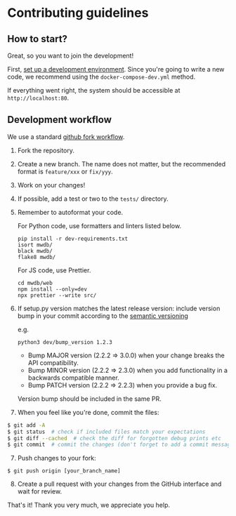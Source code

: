 # Contributing guidelines

## How to start?

Great, so you want to join the development!

First, [set up a development environment](INSTALL.md).
Since you're going to write a new code, we recommend using the `docker-compose-dev.yml` method.

If everything went right, the system should be accessible at `http://localhost:80`.

## Development workflow

We use a standard [github fork workflow](
https://gist.github.com/Chaser324/ce0505fbed06b947d962).

1. Fork the repository.

2. Create a new branch. The name does not matter, but the recommended format
  is `feature/xxx` or `fix/yyy`.

3. Work on your changes!

4. If possible, add a test or two to the `tests/` directory.

5. Remember to autoformat your code. 
   
   For Python code, use formatters and linters listed below.
   ```
   pip install -r dev-requirements.txt
   isort mwdb/
   black mwdb/
   flake8 mwdb/
   ```
   
   For JS code, use Prettier.
   ```
   cd mwdb/web
   npm install --only=dev
   npx prettier --write src/
   ```

6. If setup.py version matches the latest release version: 
   include version bump in your commit according to the [semantic versioning](https://semver.org)
   
   e.g.
   ```
   python3 dev/bump_version 1.2.3
   ```
   
   - Bump MAJOR version (2.2.2 => 3.0.0) when your change breaks the API compatibility.
   - Bump MINOR version (2.2.2 => 2.3.0) when you add functionality in a backwards compatible manner.
   - Bump PATCH version (2.2.2 => 2.2.3) when you provide a bug fix.
   
   Version bump should be included in the same PR.

7. When you feel like you're done, commit the files:

```bash
$ git add -A
$ git status  # check if included files match your expectations
$ git diff --cached  # check the diff for forgotten debug prints etc
$ git commit  # commit the changes (don't forget to add a commit message)
```

7. Push changes to your fork:

```
$ git push origin [your_branch_name]
```

8. Create a pull request with your changes from the GitHub interface and
   wait for review.

That's it! Thank you very much, we appreciate you help.
